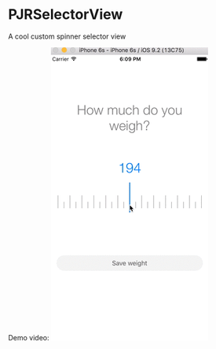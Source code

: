 # PJRSelectorView
A cool custom spinner selector view

Demo video:
![Demo](https://github.com/PJayRushton/PJRSelectorView/blob/demoVideo/WeightSliderDemo/WeightSelectorView.gif?raw=true)
